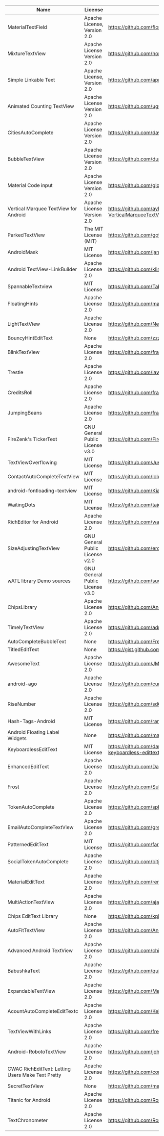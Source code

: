 |  Name | License | Link |
|  ------ | ------ | ------ |
|  MaterialTextField | Apache License, Version 2.0 | https://github.com/florent37/MaterialTextField |
|  MixtureTextView | Apache License Version 2.0 | https://github.com/hongyangAndroid/MixtureTextView |
|  Simple Linkable Text | Apache License, Version 2.0 | https://github.com/apradanas/simple-linkable-text |
|  Animated Counting TextView | Apache License Version 2.0 | https://github.com/uguratar/countingtextview |
|  CitiesAutoComplete | Apache License Version 2.0 | https://github.com/davidbeloosesky/CitiesAutoComplete |
|  BubbleTextView | Apache License Version 2.0 | https://github.com/dupengtao/BubbleTextView |
|  Material Code input | Apache License Version 2.0 | https://github.com/glomadrian/material-code-input |
|  Vertical Marquee TextView for Android | Apache License Version 2.0 | https://github.com/ayltai/Android-Lib-VerticalMarqueeTextView |
|  ParkedTextView | The MIT License (MIT) | https://github.com/gotokatsuya/ParkedTextView |
|  AndroidMask | MIT License | https://github.com/jansenfelipe/androidmask |
|  Android TextView-LinkBuilder | Apache License 2.0 | https://github.com/klinker24/Android-TextView-LinkBuilder |
|  SpannableTextview | MIT License | https://github.com/TakeoffAndroid/SpannableTextview |
|  FloatingHints | Apache License 2.0 | https://github.com/malmstein/FloatingHints |
|  LightTextView | Apache License 2.0 | https://github.com/Neno0o/LightTextView |
|  BouncyHintEditText | None | https://github.com/zzz40500/BouncyEditText |
|  BlinkTextView | Apache License 2.0 | https://github.com/frakbot/BlinkTextView |
|  Trestle | Apache License 2.0 | https://github.com/lawloretienne/Trestle |
|  CreditsRoll | Apache License 2.0 | https://github.com/frakbot/CreditsRoll |
|  JumpingBeans | Apache License 2.0 | https://github.com/frakbot/JumpingBeans |
|  FireZenk's TickerText | GNU General Public License v3.0 | https://github.com/FireZenk/FireZenk-s-TickerText |
|  TextViewOverflowing | MIT License | https://github.com/JustinAngel/TextViewOverflowing |
|  ContactAutoCompleteTextView | MIT License | https://github.com/lolobosse/ContactsAutoCompleteTextView |
|  android-fontloading-textview | MIT License | https://github.com/Kianoni/android-fontloading-textview |
|  WaitingDots | MIT License | https://github.com/tajchert/WaitingDots |
|  RichEditor for Android | Apache License 2.0 | https://github.com/wasabeef/richeditor-android |
|  SizeAdjustingTextView | GNU General Public License v2.0 | https://github.com/erchenger/SizeAdjustingTextView |
|  wATL library Demo sources | GNU General Public License v3.0 | https://github.com/suwhs/wATL |
|  ChipsLibrary | Apache License 2.0 | https://github.com/AndroidDeveloperLB/ChipsLibrary |
|  TimelyTextView | Apache License 2.0 | https://github.com/adnan-SM/TimelyTextView |
|  AutoCompleteBubbleText | None | https://github.com/FrederickRider/AutoCompleteBubbleText |
|  TitledEditText | None | https://gist.github.com/Ryann10/2c4db2703c67fa9184d6 |
|  AwesomeText | Apache License 2.0 | https://github.com/JMPergar/AwesomeText |
|  android-ago | Apache License 2.0 | https://github.com/curioustechizen/android-ago |
|  RiseNumber | Apache License 2.0 | https://github.com/sd6352051/RiseNumber |
|  Hash-Tags-Android | MIT License | https://github.com/rameshvoltella/Hash-Tags-Android |
|  Android Floating Label Widgets | None | https://github.com/marvinlabs/android-floatinglabel-widgets |
|  KeyboardlessEditText | MIT License | https://github.com/danialgoodwin/android-widget-keyboardless-edittext |
|  EnhancedEditText | Apache License 2.0 | https://github.com/DayS/EnhancedEditText |
|  Frost | Apache License 2.0 | https://github.com/Subito-it/Frost |
|  TokenAutoComplete | Apache License 2.0 | https://github.com/splitwise/TokenAutoComplete |
|  EmailAutoCompleteTextView | Apache License 2.0 | https://github.com/greenhalolabs/EmailAutoCompleteTextView |
|  PatternedEditText | MIT License | https://github.com/faradaj/PatternedEditText |
|  SocialTokenAutoComplete | Apache License 2.0 | https://github.com/bitjjj/SocialTokenAutoComplete |
|  MaterialEditText | Apache License 2.0 | https://github.com/rengwuxian/MaterialEditText |
|  MultiActionTextView | Apache License 2.0 | https://github.com/ajaysahani/MultiActionTextView |
|  Chips EditText Library | None | https://github.com/kpbird/chips-edittext-library |
|  AutoFitTextView | Apache License 2.0 | https://github.com/AndroidDeveloperLB/AutoFitTextView |
|  Advanced Android TextView | Apache License 2.0 | https://github.com/chiuki/advanced-textview |
|  BabushkaText | Apache License 2.0 | https://github.com/quiqueqs/BabushkaText |
|  ExpandableTextView | Apache License 2.0 | https://github.com/Manabu-GT/ExpandableTextView |
|  AcountAutoCompleteEditTextc | Apache License 2.0 | https://github.com/KeithYokoma/AcountAutoCompleteEditText |
|  TextViewWithLinks | Apache License 2.0 | https://github.com/fredericojssilva/TextViewWithLinks |
|  Android-RobotoTextView | Apache License 2.0 | https://github.com/johnkil/Android-RobotoTextView |
|  CWAC RichEditText: Letting Users Make Text Pretty | Apache License 2.0 | https://github.com/commonsguy/cwac-richedit |
|  SecretTextView | None | https://github.com/matthewrkula/SecretTextView |
|  Titanic for Android | Apache License 2.0 | https://github.com/RomainPiel/Titanic |
|  TextChronometer | Apache License 2.0 | https://github.com/RomainPiel/TextChronometer |
